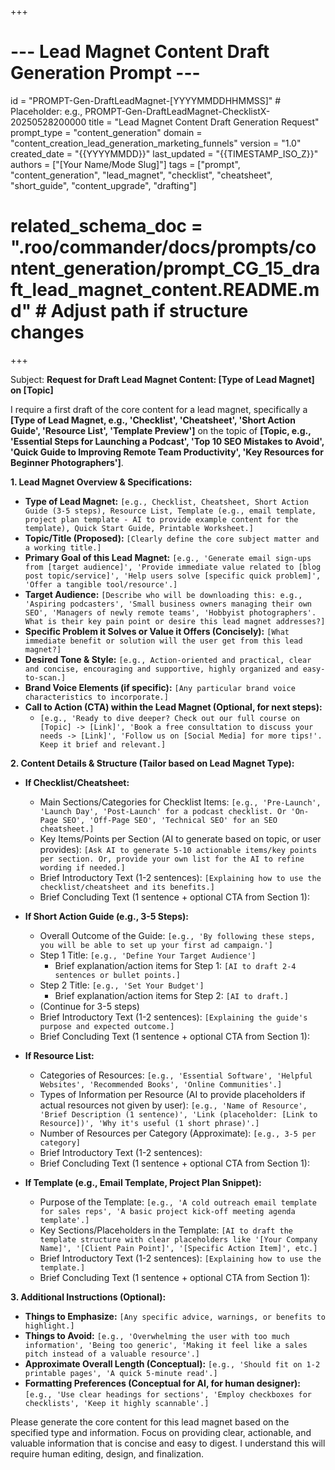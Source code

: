 +++
# --- Lead Magnet Content Draft Generation Prompt ---
id = "PROMPT-Gen-DraftLeadMagnet-[YYYYMMDDHHMMSS]" # Placeholder: e.g., PROMPT-Gen-DraftLeadMagnet-ChecklistX-20250528200000
title = "Lead Magnet Content Draft Generation Request"
prompt_type = "content_generation"
domain = "content_creation_lead_generation_marketing_funnels"
version = "1.0"
created_date = "{{YYYYMMDD}}"
last_updated = "{{TIMESTAMP_ISO_Z}}"
authors = ["[Your Name/Mode Slug]"]
tags = ["prompt", "content_generation", "lead_magnet", "checklist", "cheatsheet", "short_guide", "content_upgrade", "drafting"]
# related_schema_doc = ".roo/commander/docs/prompts/content_generation/prompt_CG_15_draft_lead_magnet_content.README.md" # Adjust path if structure changes
+++

Subject: **Request for Draft Lead Magnet Content: [Type of Lead Magnet] on [Topic]**

I require a first draft of the core content for a lead magnet, specifically a **[Type of Lead Magnet, e.g., 'Checklist', 'Cheatsheet', 'Short Action Guide', 'Resource List', 'Template Preview']** on the topic of **[Topic, e.g., 'Essential Steps for Launching a Podcast', 'Top 10 SEO Mistakes to Avoid', 'Quick Guide to Improving Remote Team Productivity', 'Key Resources for Beginner Photographers']**.

**1. Lead Magnet Overview & Specifications:**

*   **Type of Lead Magnet:** `[e.g., Checklist, Cheatsheet, Short Action Guide (3-5 steps), Resource List, Template (e.g., email template, project plan template - AI to provide example content for the template), Quick Start Guide, Printable Worksheet.]`
*   **Topic/Title (Proposed):** `[Clearly define the core subject matter and a working title.]`
*   **Primary Goal of this Lead Magnet:** `[e.g., 'Generate email sign-ups from [target audience]', 'Provide immediate value related to [blog post topic/service]', 'Help users solve [specific quick problem]', 'Offer a tangible tool/resource'.]`
*   **Target Audience:** `[Describe who will be downloading this: e.g., 'Aspiring podcasters', 'Small business owners managing their own SEO', 'Managers of newly remote teams', 'Hobbyist photographers'. What is their key pain point or desire this lead magnet addresses?]`
*   **Specific Problem it Solves or Value it Offers (Concisely):** `[What immediate benefit or solution will the user get from this lead magnet?]`
*   **Desired Tone & Style:** `[e.g., Action-oriented and practical, clear and concise, encouraging and supportive, highly organized and easy-to-scan.]`
*   **Brand Voice Elements (if specific):** `[Any particular brand voice characteristics to incorporate.]`
*   **Call to Action (CTA) within the Lead Magnet (Optional, for next steps):**
    *   `[e.g., 'Ready to dive deeper? Check out our full course on [Topic] -> [Link]', 'Book a free consultation to discuss your needs -> [Link]', 'Follow us on [Social Media] for more tips!'. Keep it brief and relevant.]`

**2. Content Details & Structure (Tailor based on Lead Magnet Type):**

*   **If Checklist/Cheatsheet:**
    *   Main Sections/Categories for Checklist Items: `[e.g., 'Pre-Launch', 'Launch Day', 'Post-Launch' for a podcast checklist. Or 'On-Page SEO', 'Off-Page SEO', 'Technical SEO' for an SEO cheatsheet.]`
    *   Key Items/Points per Section (AI to generate based on topic, or user provides): `[Ask AI to generate 5-10 actionable items/key points per section. Or, provide your own list for the AI to refine wording if needed.]`
    *   Brief Introductory Text (1-2 sentences): `[Explaining how to use the checklist/cheatsheet and its benefits.]`
    *   Brief Concluding Text (1 sentence + optional CTA from Section 1):

*   **If Short Action Guide (e.g., 3-5 Steps):**
    *   Overall Outcome of the Guide: `[e.g., 'By following these steps, you will be able to set up your first ad campaign.']`
    *   Step 1 Title: `[e.g., 'Define Your Target Audience']`
        *   Brief explanation/action items for Step 1: `[AI to draft 2-4 sentences or bullet points.]`
    *   Step 2 Title: `[e.g., 'Set Your Budget']`
        *   Brief explanation/action items for Step 2: `[AI to draft.]`
    *   (Continue for 3-5 steps)
    *   Brief Introductory Text (1-2 sentences): `[Explaining the guide's purpose and expected outcome.]`
    *   Brief Concluding Text (1 sentence + optional CTA from Section 1):

*   **If Resource List:**
    *   Categories of Resources: `[e.g., 'Essential Software', 'Helpful Websites', 'Recommended Books', 'Online Communities'.]`
    *   Types of Information per Resource (AI to provide placeholders if actual resources not given by user): `[e.g., 'Name of Resource', 'Brief Description (1 sentence)', 'Link (placeholder: [Link to Resource])', 'Why it's useful (1 short phrase)'.]`
    *   Number of Resources per Category (Approximate): `[e.g., 3-5 per category]`
    *   Brief Introductory Text (1-2 sentences):
    *   Brief Concluding Text (1 sentence + optional CTA from Section 1):

*   **If Template (e.g., Email Template, Project Plan Snippet):**
    *   Purpose of the Template: `[e.g., 'A cold outreach email template for sales reps', 'A basic project kick-off meeting agenda template'.]`
    *   Key Sections/Placeholders in the Template: `[AI to draft the template structure with clear placeholders like '[Your Company Name]', '[Client Pain Point]', '[Specific Action Item]', etc.]`
    *   Brief Introductory Text (1-2 sentences): `[Explaining how to use the template.]`
    *   Brief Concluding Text (1 sentence + optional CTA from Section 1):

**3. Additional Instructions (Optional):**

*   **Things to Emphasize:** `[Any specific advice, warnings, or benefits to highlight.]`
*   **Things to Avoid:** `[e.g., 'Overwhelming the user with too much information', 'Being too generic', 'Making it feel like a sales pitch instead of a valuable resource'.]`
*   **Approximate Overall Length (Conceptual):** `[e.g., 'Should fit on 1-2 printable pages', 'A quick 5-minute read'.]`
*   **Formatting Preferences (Conceptual for AI, for human designer):** `[e.g., 'Use clear headings for sections', 'Employ checkboxes for checklists', 'Keep it highly scannable'.]`

Please generate the core content for this lead magnet based on the specified type and information. Focus on providing clear, actionable, and valuable information that is concise and easy to digest. I understand this will require human editing, design, and finalization.